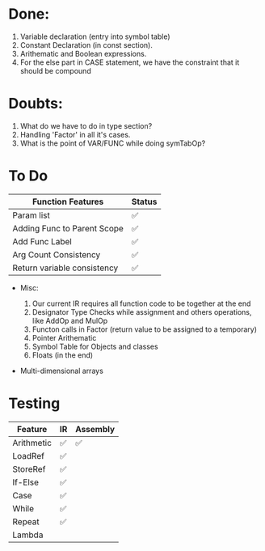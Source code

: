 # Done:

1. Variable declaration (entry into symbol table)
2. Constant Declaration (in const section).
3. Arithematic and Boolean expressions.
4. For the else part in CASE statement, we have the constraint that it should be compound

# Doubts:

1. What do we have to do in type section?
2. Handling 'Factor' in all it's cases.
3. What is the point of VAR/FUNC while doing symTabOp?

# To Do
|Function Features | Status |
| ------ | ------ |
| Param list | :white_check_mark: |
| Adding Func to Parent Scope | :white_check_mark: |
| Add Func Label | :white_check_mark: |
| Arg Count Consistency| :white_check_mark: |
| Return variable consistency | :white_check_mark: |

- Misc:
    1. Our current IR requires all function code to be together at the end
    2. Designator Type Checks while assignment and others operations, like AddOp and MulOp
    3. Functon calls in Factor (return value to be assigned to a temporary)
    4. Pointer Arithematic
    5. Symbol Table for Objects and classes 
    6. Floats (in the end)

- Multi-dimensional arrays

# Testing

|    Feature | IR | Assembly |
| ---------- |----| -------- |
| Arithmetic |:white_check_mark:|:white_check_mark:|
| LoadRef    |:white_check_mark:|   |
| StoreRef   |:white_check_mark:|   |
| If-Else    |:white_check_mark:|   |
| Case       |:white_check_mark:|   |
| While      |:white_check_mark:|   |
| Repeat     |:white_check_mark:|   |
| Lambda     |                  |   |
